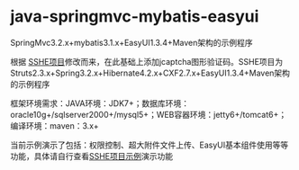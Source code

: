 # java-springmvc-mybatis-easyui

SpringMvc3.2.x+mybatis3.1.x+EasyUI1.3.4+Maven架构的示例程序

根据 [SSHE项目](http://sshe.jeasyuicn.com/)修改而来，在此基础上添加jcaptcha图形验证码。SSHE项目为Struts2.3.x+Spring3.2.x+Hibernate4.2.x+CXF2.7.x+EasyUI1.3.4+Maven架构的示例程序

框架环境需求：JAVA环境：JDK7+；数据库环境：oracle10g+/sqlserver2000+/mysql5+；WEB容器环境：jetty6+/tomcat6+；编译环境：maven：3.x+

当前示例演示了包括：权限控制、超大附件文件上传、EasyUI基本组件使用等等功能，具体请自行查看[SSHE项目示例](http://sshe.jeasyuicn.com/)演示功能 
